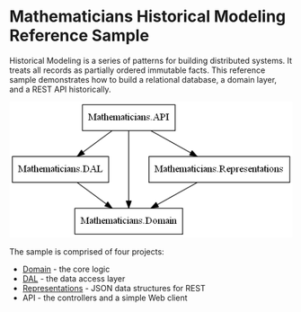 # Mathematicians Historical Modeling Reference Sample

Historical Modeling is a series of patterns for building distributed systems. It treats all records as partially ordered immutable facts. This reference sample demonstrates how to build a relational database, a domain layer, and a REST API historically.

![Projects](Overview/projects.png)

The sample is comprised of four projects:

- [Domain](Overview/domain.md) - the core logic
- [DAL](Overview/dal.md) - the data access layer
- [Representations](Overview/representations.md) - JSON data structures for REST
- API - the controllers and a simple Web client

